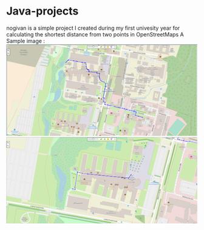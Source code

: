 # Java-projects
nogivan is a simple project I created during my first univesity year for calculating the shortest distance from two points in OpenStreetMaps
A Sample image :
<img src="osm_img1.png" alt="osm" />
<img src="osm_img2.png" alt="osm" />
